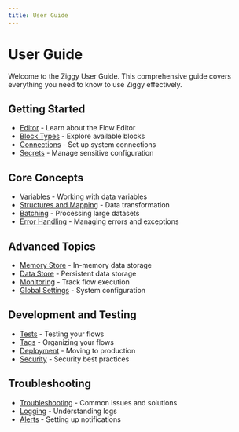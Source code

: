 ```yaml
---
title: User Guide
---
```


# User Guide

Welcome to the Ziggy User Guide. This comprehensive guide covers everything you need to know to use Ziggy effectively.

## Getting Started

- [Editor](/user-guide/editor) - Learn about the Flow Editor
- [Block Types](/user-guide/block-types) - Explore available blocks
- [Connections](/user-guide/Connections) - Set up system connections
- [Secrets](/user-guide/Secrets) - Manage sensitive configuration

## Core Concepts

- [Variables](/user-guide/Variables) - Working with data variables
- [Structures and Mapping](/user-guide/Structures-and-mapping) - Data transformation
- [Batching](/user-guide/Batching) - Processing large datasets
- [Error Handling](/user-guide/Error-Handling) - Managing errors and exceptions

## Advanced Topics

- [Memory Store](/user-guide/Memory-Store) - In-memory data storage
- [Data Store](/user-guide/Data-Store-section) - Persistent data storage
- [Monitoring](/user-guide/Monitoring) - Track flow execution
- [Global Settings](/user-guide/Global-Settings) - System configuration

## Development and Testing

- [Tests](/user-guide/Tests) - Testing your flows
- [Tags](/user-guide/Tags) - Organizing your flows
- [Deployment](/user-guide/Deployment) - Moving to production
- [Security](/user-guide/Security) - Security best practices

## Troubleshooting

- [Troubleshooting](/user-guide/Troubleshooting) - Common issues and solutions
- [Logging](/user-guide/Logging) - Understanding logs
- [Alerts](/user-guide/Alerts) - Setting up notifications
